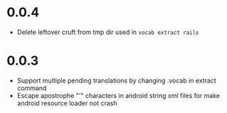 # 0.0.4

  * Delete leftover cruft from tmp dir used in `vocab extract rails`

# 0.0.3

  * Support multiple pending translations by changing .vocab in extract command
  * Escape apostrophe "'" characters in android string xml files for make android resource loader not crash
